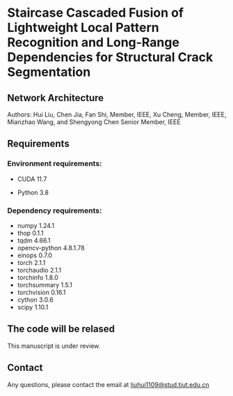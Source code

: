 # Staircase Cascaded Fusion of Lightweight Local Pattern Recognition and Long-Range Dependencies for Structural Crack Segmentation

## Network Architecture

Authors: Hui Liu, Chen Jia, Fan Shi, Member, IEEE, Xu Cheng, Member, IEEE, Mianzhao Wang, and Shengyong Chen Senior Member, IEEE

## Requirements

### Environment requirements: 

- CUDA 11.7

- Python 3.8

### Dependency requirements: 

- numpy 1.24.1
- thop 0.1.1
- tqdm 4.66.1
- opencv-python 4.8.1.78
- einops 0.7.0
- torch  2.1.1
- torchaudio 2.1.1
- torchinfo 1.8.0
- torchsummary 1.5.1
- torchvision 0.16.1
- cython 3.0.6
- scipy 1.10.1

## The code will be relased

This manuscript is under review.

## Contact

Any questions, please contact the email at liuhui1109@stud.tjut.edu.cn